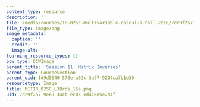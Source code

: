 ```yaml
---
content_type: resource
description: ''
file: /media/courses/18-02sc-multivariable-calculus-fall-2010/7dc9f2a79e6934cbec03ed41685e2b4f_MIT18_02SC_L3Brds_15a.png
file_type: image/png
image_metadata:
  caption: ''
  credit: ''
  image-alt: ''
learning_resource_types: []
ocw_type: OCWImage
parent_title: 'Session 11: Matrix Inverses'
parent_type: CourseSection
parent_uid: 1d9d5040-576e-a02c-3a97-9204ca7b1e30
resourcetype: Image
title: MIT18_02SC_L3Brds_15a.png
uid: 7dc9f2a7-9e69-34cb-ec03-ed41685e2b4f
---
```

